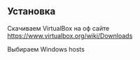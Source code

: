 ## Установка
Скачиваем VirtualBox на оф сайте https://www.virtualbox.org/wiki/Downloads

Выбираем Windows hosts
